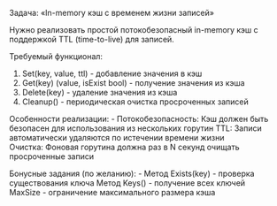 Задача: «In-memory кэш с временем жизни записей»

Нужно реализовать простой потокобезопасный in-memory кэш с поддержкой TTL (time-to-live) для записей. 

Требуемый функционал: 
1. Set(key, value, ttl) - добавление значения в кэш 
2. Get(key) (value, isExist bool) - получение значения из кэша 
3. Delete(key) - удаление значения из кэша 
4. Cleanup() - периодическая очистка просроченных записей 

Особенности реализации: - Потокобезопасность: Кэш должен быть безопасен для использования из нескольких горутин 
TTL: Записи автоматически удаляются по истечении времени жизни  
Очистка: Фоновая горутина должна раз в N секунд очищать просроченные записи 

Бонусные задания (по желанию): - 
Метод Exists(key) - проверка существования ключа 
Метод Keys() - получение всех ключей  
MaxSize - ограничение максимального размера кэша 